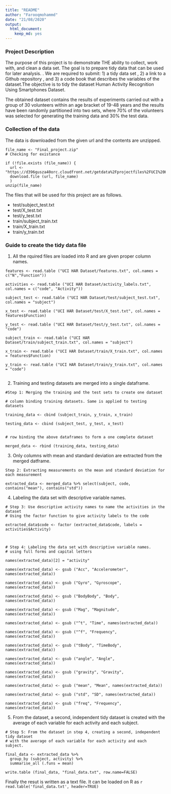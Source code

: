 ```yaml
---
title: "README"
author: "Farooqmohammd"
date: "21/08/2020"
output:
  html_document:
    keep_md: yes
---
```


### Project Description
The purpose of this project is to demonstrate THE ability to collect, work with, and clean a data set. The goal is to prepare tidy data that can be used for later analysis. . We are required to submit: 1) a tidy data set , 2) a link to a Github repository , and 3) a code book that describes the variables of the dataset.The objective is to tidy the dataset Human Activity Recognition Using Smartphones Dataset.

The obtained dataset contains the results of experiments carried out with a group of 30 volunteers within an age bracket of 19-48 years and the results have been randomly partitioned into two sets, where 70% of the volunteers was selected for generating the training data and 30% the test data. 

### Collection of the data
The data is downloaded from the given url and the contents are unzipped.
```{r}
file_name <- "Final_project.zip"
# Checking for existance

if (!file.exists (file_name)) {
  url <- "https://d396qusza40orc.cloudfront.net/getdata%2Fprojectfiles%2FUCI%20HAR%20Dataset.zip"
  download.file (url, file_name)
  )
unzip(file_name)

```

The files that will be used for this project are as follows.

* test/subject_test.txt
* test/X_test.txt
* test/y_test.txt
* train/subject_train.txt
* train/X_train.txt
* train/y_train.txt


### Guide to create the tidy data file

1. All the rquired files are loaded into R and are given proper column names.

```{r}
features <- read.table ("UCI HAR Dataset/features.txt", col.names = c("N","Function"))

activities <- read.table ("UCI HAR Dataset/activity_labels.txt", col.names = c("code", "Activity"))

subject_test <- read.table ("UCI HAR Dataset/test/subject_test.txt", col.names = "subject")

x_test <- read.table ("UCI HAR Dataset/test/X_test.txt", col.names = features$Function)

y_test <- read.table ("UCI HAR Dataset/test/y_test.txt", col.names = "code")

subject_train <- read.table ("UCI HAR Dataset/train/subject_train.txt", col.names = "subject")

x_train <- read.table ("UCI HAR Dataset/train/X_train.txt", col.names = features$Function)

y_train <- read.table ("UCI HAR Dataset/train/y_train.txt", col.names = "code")


```
2. Training and testing datasets are merged into a single dataframe.

```{r}
#Step 1: Merging the training and the test sets to create one dataset

# column binding training datasets. Same is applied to testing datasets

training_data <- cbind (subject_train, y_train, x_train)

testing_data <- cbind (subject_test, y_test, x_test)


# row binding the above dataframes to form a one complete dataset

merged_data <- rbind (training_data, testing_data)

```
3. Only columns with mean and standard deviation are extracted from the merged datframe.

```{r}
Step 2: Extracting measurements on the mean and standard deviation for each measurement

extracted_data <- merged_data %>% select(subject, code, contains("mean"), contains("std"))
```

4. Labeling the data set with descriptive variable names.

```{r}
# Step 3: Use descriptive activity names to name the activities in the dataset
# Using the factor function to give activity labels to the code 

extracted_data$code <- factor (extracted_data$code, labels = activities$Activity)



# Step 4: Labeling the data set with descriptive variable names.
# using full forms and capital letters

names(extracted_data)[2] = "activity"

names(extracted_data) <- gsub ("Acc", "Accelerometer", names(extracted_data))

names(extracted_data) <- gsub ("Gyro", "Gyroscope", names(extracted_data))

names(extracted_data) <- gsub ("BodyBody", "Body", names(extracted_data))

names(extracted_data) <- gsub ("Mag", "Magnitude", names(extracted_data))

names(extracted_data) <- gsub ("^t", "Time", names(extracted_data))

names(extracted_data) <- gsub ("^f", "Frequency", names(extracted_data))

names(extracted_data) <- gsub ("tBody", "TimeBody", names(extracted_data))

names(extracted_data) <- gsub ("angle", "Angle", names(extracted_data))

names(extracted_data) <- gsub ("gravity", "Gravity", names(extracted_data))

names(extracted_data) <- gsub ("mean", "Mean", names(extracted_data))

names(extracted_data) <- gsub ("std", "SD", names(extracted_data))

names(extracted_data) <- gsub ("freq", "Frequency", names(extracted_data))
```

5. From the dataset, a second, independent tidy dataset is created with the average of each        variable for each activity and each subject.
```{r}
# Step 5: From the dataset in step 4, creating a second, independent tidy dataset
# with the average of each variable for each activity and each subject.

final_data <- extracted_data %>%
  group_by (subject, activity) %>%
  summarise_all (.funs = mean)
  
write.table (final_data, "final_data.txt", row.name=FALSE)
```
Finally the resut is written as a text file. It can be loaded on R as `r read.table('final_data.txt', header=TRUE)`

